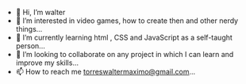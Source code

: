 - 👋 Hi, I’m walter
- 👀 I’m interested in video games, how  to create then and other nerdy things...
- 🌱 I’m currently learning html , CSS and JavaScript as a self-taught person...
- 💞️ I’m looking to collaborate on any project in which I can learn and improve my skills...
- 📫 How to reach me torreswaltermaximo@gmail.com...

<!---
wadog/wadog is a ✨ special ✨ repository because its `README.md` (this file) appears on your GitHub profile.
You can click the Preview link to take a look at your changes.
--->
